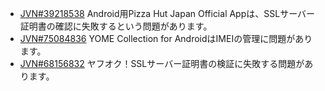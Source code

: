 
-  [JVN\#39218538](http://jvn.jp/en/jp/JVN39218538/) Android用Pizza Hut Japan Official Appは、SSLサーバー証明書の確認に失敗するという問題があります。 
- [JVN\#75084836](http://jvn.jp/en/jp/JVN75084836/)  YOME Collection for AndroidはIMEIの管理に問題があります。 
-  [JVN\#68156832](http://jvn.jp/en/jp/JVN68156832/)  ヤフオク！SSLサーバー証明書の検証に失敗する問題があります。

